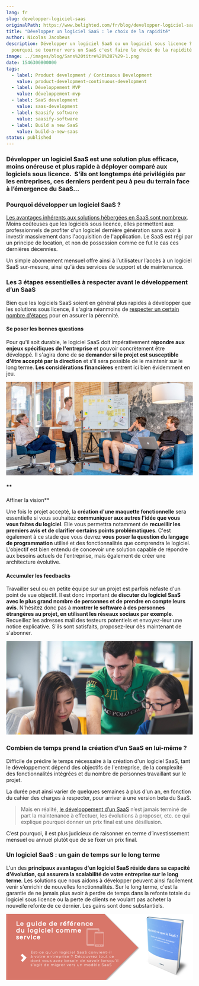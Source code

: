 ```yaml
---
lang: fr
slug: developper-logiciel-saas
originalPath: https://www.belighted.com/fr/blog/developper-logiciel-saas
title: "Développer un logiciel SaaS : le choix de la rapidité"
author: Nicolas Jacobeus
description: Développer un logiciel SaaS ou un logiciel sous licence ? Découvrez
  pourquoi se tourner vers un SaaS c'est faire le choix de la rapidité !
image: ../images/blog/Sans%20titre%20%287%29-1.png
date: 1546300800000
tags:
  - label: Product development / Continuous Development
    value: product-development-continuous-development
  - label: Développement MVP
    value: développement-mvp
  - label: SaaS development
    value: saas-development
  - label: Saasify software
    value: saasify-software
  - label: Build a new SaaS
    value: build-a-new-saas
status: published
---
```

### Développer un logiciel SaaS est une solution plus efficace, moins onéreuse et plus rapide à déployer comparé aux logiciels sous licence.  S'ils ont longtemps été privilégiés par les entreprises, ces derniers perdent peu à peu du terrain face à l’émergence du SaaS...

### **Pourquoi développer un logiciel SaaS ?**

[Les avantages inhérents aux solutions hébergées en SaaS sont nombreux](/fr/blog/10-raisons-de-saasifier-votre-logiciel?hs_preview=PpkUbiry-11366320366). Moins coûteuses que les logiciels sous licence, elles permettent aux professionnels de profiter d'un logiciel dernière génération sans avoir à investir massivement dans l'acquisition de l'application. Le SaaS est régi par un principe de location, et non de possession comme ce fut le cas ces dernières décennies. 

Un simple abonnement mensuel offre ainsi à l’utilisateur l’accès à un logiciel SaaS sur-mesure, ainsi qu'à des services de support et de maintenance. 

### **Les 3 étapes essentielles à respecter avant le développement d’un SaaS**

Bien que les logiciels SaaS soient en général plus rapides à développer que les solutions sous licence, il s'agira néanmoins de [respecter un certain nombre d'étapes](/fr/blog/check-list-d%C3%A9velopper-un-nouveau-logiciel) pour en assurer la pérennité.

#### **Se poser les bonnes questions**

Pour qu'il soit durable, le logiciel SaaS doit impérativement **répondre aux enjeux spécifiques de l'entreprise** et pouvoir concrètement être développé. Il s'agira donc de **se demander si le projet est susceptible d'être accepté par la direction** et s'il sera possible de le maintenir sur le long terme. **Les considérations financières** entrent ici bien évidemment en jeu.   
  

![Développer un logiciel SaaS ](/content/images/legacy/13wTZgbvL-e2gSyqdaxtb.png)

#### **  
Affiner la vision**

Une fois le projet accepté, la **création d'une maquette fonctionnelle** sera essentielle si vous souhaitez **communiquer aux autres l'idée que vous vous faites du logiciel**. Elle vous permettra notamment de **recueillir les premiers avis et de clarifier certains points problématiques**. C'est également à ce stade que vous devrez **vous poser la question du langage de programmation** utilisé et des fonctionnalités que comprendra le logiciel. L'objectif est bien entendu de concevoir une solution capable de répondre aux besoins actuels de l'entreprise, mais également de créer une architecture évolutive. 

#### **Accumuler les feedbacks** 

Travailler seul ou en petite équipe sur un projet est parfois néfaste d'un point de vue objectif. Il est donc important de **discuter du logiciel SaaS avec le plus grand nombre de personnes et de prendre en compte leurs avis**. N'hésitez donc pas à **montrer le software à des personnes étrangères au projet, en utilisant les réseaux sociaux par exemple**. Recueillez les adresses mail des testeurs potentiels et envoyez-leur une notice explicative. S'ils sont satisfaits, proposez-leur dès maintenant de s'abonner.  
  

![Développement d'un logiciel SaaS ](/content/images/legacy/JeITvk8KTjAnIITpWpQk7.png)

### **Combien de temps prend la création d’un SaaS en lui-même ?**

Difficile de prédire le temps nécessaire à la création d'un logiciel SaaS, tant le développement dépend des objectifs de l'entreprise, de la complexité des fonctionnalités intégrées et du nombre de personnes travaillant sur le projet.

La durée peut ainsi varier de quelques semaines à plus d'un an, en fonction du cahier des charges à respecter, pour arriver à une version beta du SaaS.  
  

> Mais en réalité, [le développement d’un SaaS](/fr/developpement-mvp?hsCtaTracking=416a0e78-58ab-43b5-a611-829b125f7358%7Cd198a956-7650-4206-b486-30e3cc31f768) n’est jamais terminé de part la maintenance à effectuer, les évolutions à proposer, etc. ce qui explique pourquoi donner un prix final est une désillusion.

C’est pourquoi, il est plus judicieux de raisonner en terme d’investissement mensuel ou annuel plutôt que de se fixer un prix final.   
  

### **Un logiciel SaaS : un gain de temps sur le long terme**

L'un des **principaux avantages d'un logiciel SaaS réside dans sa capacité d'évolution, qui assurera la scalabilité de votre entreprise sur le long terme**. Les solutions que nous aidons à développer peuvent ainsi facilement venir s'enrichir de nouvelles fonctionnalités. Sur le long terme, c'est la garantie de ne jamais plus avoir à perdre de temps dans la refonte totale du logiciel sous licence ou la perte de clients ne voulant pas acheter la nouvelle refonte de ce dernier. Les gains sont donc substantiels.

[![Nouveau call-to-action](/content/images/legacy/Htz_P1iMXy1bwRoC6u7Xy.png)](https://cta-redirect.hubspot.com/cta/redirect/1684659/efa19144-ba00-4802-bd26-7c27dbad25ab)